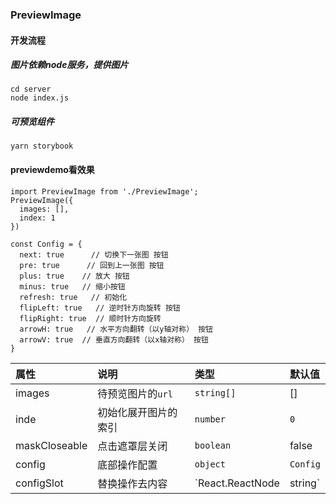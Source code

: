 ### PreviewImage

#### 开发流程
##### 图片依赖node服务，提供图片
```
cd server
node index.js
```
##### 可预览组件
```
yarn storybook
```


#### previewdemo看效果

```
import PreviewImage from './PreviewImage';
PreviewImage({
  images: [],
  index: 1
})
```
```
const Config = {
  next: true      // 切换下一张图 按钮
  pre: true      // 回到上一张图 按钮
  plus: true    // 放大 按钮
  minus: true   // 缩小按钮
  refresh: true   // 初始化
  flipLeft: true   // 逆时针方向旋转 按钮
  flipRight: true  // 顺时针方向旋转
  arrowH: true   // 水平方向翻转（以y轴对称） 按钮
  arrowV: true  // 垂直方向翻转（以x轴对称） 按钮
}
```

| 属性             | 说明              |  类型            | 默认值           |   
| :----------------| :------------------| :---------------| :---------------|
| images           | 待预览图片的`url`    | `string[]`      | []              |
| inde             | 初始化展开图片的索引  | `number`       | `0`           |
| maskCloseable    | 点击遮罩层关闭       | `boolean`       | false            |
| config           | 底部操作配置         | `object`        | `Config`         |
| configSlot       | 替换操作去内容     | `React.ReactNode | string` |   |
